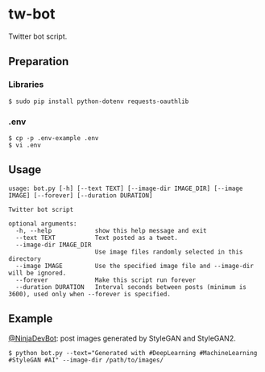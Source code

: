 # tw-bot

Twitter bot script.

## Preparation

### Libraries

```shell
$ sudo pip install python-dotenv requests-oauthlib
```

### .env

```shell
$ cp -p .env-example .env
$ vi .env
```

## Usage

```shell
usage: bot.py [-h] [--text TEXT] [--image-dir IMAGE_DIR] [--image IMAGE] [--forever] [--duration DURATION]

Twitter bot script

optional arguments:
  -h, --help            show this help message and exit
  --text TEXT           Text posted as a tweet.
  --image-dir IMAGE_DIR
                        Use image files randomly selected in this directory
  --image IMAGE         Use the specified image file and --image-dir will be ignored.
  --forever             Make this script run forever
  --duration DURATION   Interval seconds between posts (minimum is 3600), used only when --forever is specified.

```

## Example

[@NinjaDevBot](https://twitter.com/NinjaDevBot): post images generated by StyleGAN and StyleGAN2.

```shell
$ python bot.py --text="Generated with #DeepLearning #MachineLearning #StyleGAN #AI" --image-dir /path/to/images/
```

